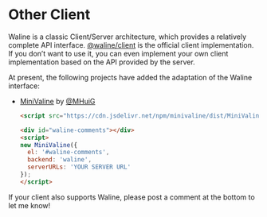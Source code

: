 # Other Client

Waline is a classic Client/Server architecture, which provides a relatively complete API interface. [@waline/client](https://npmjs.com/@waline/client) is the official client implementation. If you don’t want to use it, you can even implement your own client implementation based on the API provided by the server.

At present, the following projects have added the adaptation of the Waline interface:

- [MiniValine](https://github.com/MiniValine/MiniValine) by [@MHuiG](https://github.com/MHuiG)
    ```html
    <script src="https://cdn.jsdelivr.net/npm/minivaline/dist/MiniValine.min.js"></script>

    <div id="waline-comments"></div>
    <script>
    new MiniValine({
      el: '#waline-comments',
      backend: 'waline',
      serverURLs: 'YOUR SERVER URL'
    });
    </script>
    ```

If your client also supports Waline, please post a comment at the bottom to let me know!